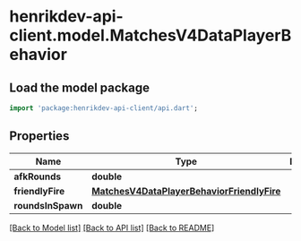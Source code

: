 # henrikdev-api-client.model.MatchesV4DataPlayerBehavior

## Load the model package
```dart
import 'package:henrikdev-api-client/api.dart';
```

## Properties
Name | Type | Description | Notes
------------ | ------------- | ------------- | -------------
**afkRounds** | **double** |  | 
**friendlyFire** | [**MatchesV4DataPlayerBehaviorFriendlyFire**](MatchesV4DataPlayerBehaviorFriendlyFire.md) |  | 
**roundsInSpawn** | **double** |  | 

[[Back to Model list]](../README.md#documentation-for-models) [[Back to API list]](../README.md#documentation-for-api-endpoints) [[Back to README]](../README.md)


